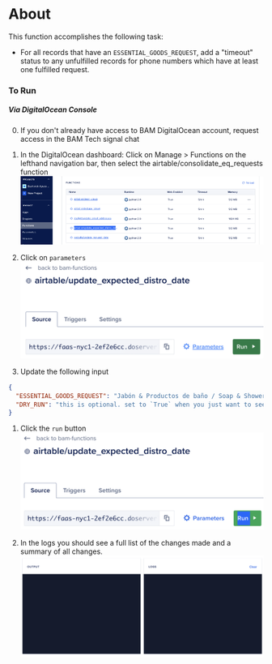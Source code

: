 # About

This function accomplishes the following task:

- For all records that have an `ESSENTIAL_GOODS_REQUEST`, add a "timeout" status to any unfulfilled records for phone numbers which have at least one fulfilled request.

### To Run
##### Via DigitalOcean Console
0) If you don't already have access to BAM DigitalOcean account, request access in the BAM Tech signal chat
1) In the DigitalOcean dashboard: Click on Manage > Functions on the lefthand navigation bar, then select the airtable/consolidate_eq_requests function
![](./assets/images/function_nav.png)

2) Click on `parameters`
![](./assets/images/function_params.png)

3) Update the following input

```json
{
  "ESSENTIAL_GOODS_REQUEST": "Jabón & Productos de baño / Soap & Shower Products / 肥皂和淋浴产品",
  "DRY_RUN": "this is optional. set to `True` when you just want to see the expected output without running updates"
}
```

1) Click the `run` button
![](./assets/images/function_run.png)

1) In the logs you should see a full list of the changes made and a summary of all changes.
![](./assets/images/function_logs.png)
